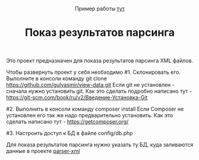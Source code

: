 <p align="center">
    Пример работы 
    <a href="http://parser.gulyasmir.ru" target="_blank">
      тут
    </a>
    <h1 align="center">Показ результатов парсинга</h1>
    <br>
</p>
Это проект предназначен для показа результатов парсинга XML файлов.

Чтобы развернуть проект у себя необходимо
#1. Склонировать его. 
Выполните в консоли команду git clone  https://github.com/gulyasmir/view-data.git
Если git не установлен - сначала нужно установить git. Как это сделать подробно написано тут - https://git-scm.com/book/ru/v2/Введение-Установка-Git

#2. Выполнить в консоли команду composer install
Если Composer не установлен его так же надо предварительно установить.  Как это сделать написано тут - https://getcomposer.org/

#3. Настроить доступ к БД в файле config/db.php

Для показа результатов парсинга нужно указать ту БД, куда заливаются данные в проекте  <a href=" https://github.com/gulyasmir/parser-xml" target="_blank">parser-xml</a>




